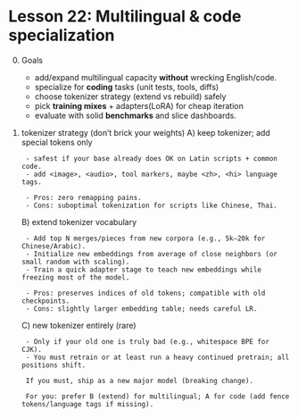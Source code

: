 # Lesson 22: Multilingual & code specialization

0) Goals
    - add/expand multilingual capacity **without** wrecking English/code.
    - specialize for **coding** tasks (unit tests, tools, diffs)
    - choose tokenizer strategy (extend vs rebuild) safely
    - pick **training mixes** + adapters(LoRA) for cheap iteration
    - evaluate with solid **benchmarks** and slice dashboards.


1) tokenizer strategy (don’t brick your weights)
    A) keep tokenizer; add special tokens only

        - safest if your base already does OK on Latin scripts + common code.
        - add <image>, <audio>, tool markers, maybe <zh>, <hi> language tags.

        - Pros: zero remapping pains.
        - Cons: suboptimal tokenization for scripts like Chinese, Thai.

    B) extend tokenizer vocabulary

        - Add top N merges/pieces from new corpora (e.g., 5k–20k for Chinese/Arabic).
        - Initialize new embeddings from average of close neighbors (or small random with scaling).
        - Train a quick adapter stage to teach new embeddings while freezing most of the model.

        - Pros: preserves indices of old tokens; compatible with old checkpoints.
        - Cons: slightly larger embedding table; needs careful LR.

    C) new tokenizer entirely (rare)

        - Only if your old one is truly bad (e.g., whitespace BPE for CJK).
        - You must retrain or at least run a heavy continued pretrain; all positions shift.

        If you must, ship as a new major model (breaking change).

        For you: prefer B (extend) for multilingual; A for code (add fence tokens/language tags if missing).